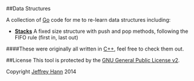 ##Data Structures

A collection of [Go](https://golang.org/) code for me to re-learn data structures including:

* [**Stacks**](/stack)
    A fixed size structure with push and pop methods, following the FIFO rule (first in, last out)

####These were originally all written in [C++](https://github.com/obihann/datastructures), feel free to check them out.

##License
This tool is protected by the [GNU General Public License v2](http://www.gnu.org/licenses/gpl-2.0.html).

Copyright [Jeffrey Hann](http://jeffreyhann.ca/) 2014
